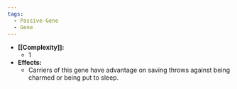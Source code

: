 ```yaml
---
tags:
  - Passive-Gene
  - Gene
---
```

- **[[Complexity]]:**
	- 1
- **Effects:**
	- Carriers of this gene have advantage on saving throws against being charmed or being put to sleep.